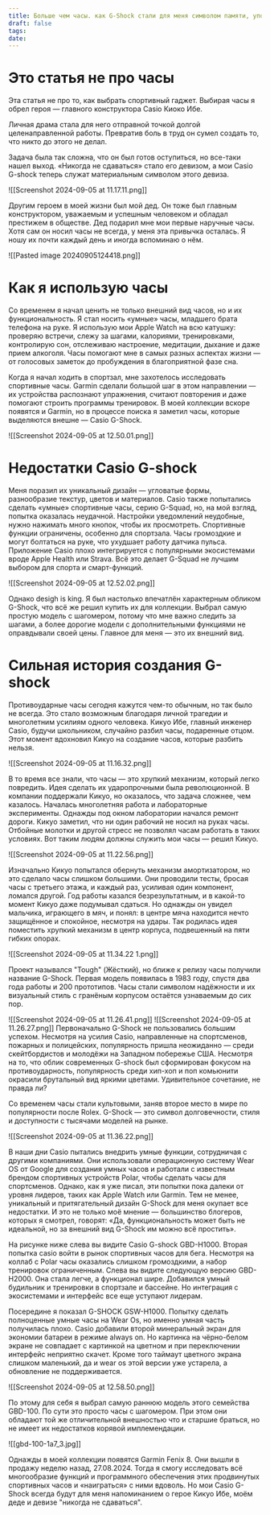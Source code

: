 ```yaml
---
title: Больше чем часы. как G-Shock стали для меня символом памяти, упорства и победы
draft: false
tags: 
date:
---
```

# Это статья не про часы

Эта статья не про то, как выбрать спортивный гаджет. Выбирая часы я обрел героя — главного конструктора Casio Киоко Ибе.

Личная драма стала для него отправной точкой долгой целенаправленной работы. Превратив боль в труд он сумел создать то, что никто до этого не делал.

Задача была так сложна, что он был готов оступиться, но все-таки  нашел выход. «Никогда не сдаваться» стало его девизом, а мои Casio G-shock теперь служат материальным символом этого девиза.

![[Screenshot 2024-09-05 at 11.17.11.png]]

Другим героем в моей жизни был мой дед. Он тоже был главным конструктором, уважаемым и успешным человеком и обладал престижем в обществе. Дед подарил мне мои первые наручные часы. Хотя сам он носил часы не всегда, у меня эта привычка осталась. Я ношу их почти каждый день и иногда вспоминаю о нём.

![[Pasted image 20240905124418.png]]

# Как я использую часы

Со временем я начал ценить не только внешний вид часов, но и их функциональность. Я стал носить «умные» часы, младшего брата телефона на руке. Я использую мои Apple Watch на всю катушку: проверяю встречи, слежу за шагами, калориями, тренировками, контролирую сон, отслеживаю настроение, медитации, дыхание и даже прием алкоголя. Часы помогают мне в самых разных аспектах жизни — от голосовых заметок до пробуждения в благоприятной фазе сна.

Когда я начал ходить в спортзал, мне захотелось исследовать спортивные часы. Garmin сделали большой шаг в этом направлении — их устройства распознают упражнения, считают повторения и даже помогают строить программы тренировок. В моей коллекции вскоре появятся и Garmin, но в процессе поиска я заметил часы, которые выделяются внешне — Casio G-Shock.

![[Screenshot 2024-09-05 at 12.50.01.png]]
# Недостатки Casio G-shock

Меня поразил их уникальный дизайн — угловатые формы, разнообразие текстур, цветов и материалов. Casio также попытались сделать «умные» спортивные часы, серию G-Squad, но, на мой взгляд, попытка оказалась неудачной. Настройки уведомлений неудобные, нужно нажимать много кнопок, чтобы их просмотреть. Спортивные функции ограничены, особенно для спортзала. Часы громоздкие и могут болтаться на руке, что ухудшает работу датчика пульса. Приложение Casio плохо интегрируется с популярными экосистемами вроде Apple Health или Strava. Всё это делает G-Squad не лучшим выбором для спорта и смарт-функций.

![[Screenshot 2024-09-05 at 12.52.02.png]]

Однако desigh is king. Я был настолько впечатлён характерным обликом G-Shock, что всё же решил купить их для коллекции. Выбрал самую простую модель с шагомером, потому что мне важно следить за шагами, а более дорогие модели с дополнительными функциями не оправдывали своей цены. Главное для меня — это их внешний вид.
# Сильная история создания G-shock

Противоударные часы сегодня кажутся чем-то обычным, но так было не всегда. Это стало возможным благодаря личной трагедии и многолетним усилиям одного человека. Кикуо Ибе, главный инженер Casio, будучи школьником, случайно разбил часы, подаренные отцом. Этот момент вдохновил Кикуо на создание часов, которые разбить нельзя.

![[Screenshot 2024-09-05 at 11.16.32.png]]

В то время все знали, что часы — это хрупкий механизм, который легко повредить. Идея сделать их ударопрочными была революционной. В компании поддержали Кикуо, но оказалось, что задача сложнее, чем казалось. Началась многолетняя работа и лабораторные эксперименты. Однажды под окном лаборатории начался ремонт дороги. Кикуо заметил, что ни один рабочий не носил на руках часы. Отбойные молотки и другой стресс не позволял часам работать в таких условиях. Вот таким людям должны служить мои часы — решил Кикуо.

![[Screenshot 2024-09-05 at 11.22.56.png]]

Изначально Кикуо попытался обернуть механизм амортизатором, но это сделало часы слишком большими. Они проводили тесты, бросая часы с третьего этажа, и каждый раз, усиливая один компонент, ломался другой. Год работы казался безрезультатным, и в какой-то момент Кикуо даже подумывал сдаться. Но однажды он увидел мальчика, играющего в мяч, и понял: в центре мяча находится нечто защищённое и спокойное, несмотря на удары. Так родилась идея поместить хрупкий механизм в центр корпуса, подвешенный на пяти гибких опорах.

![[Screenshot 2024-09-05 at 11.34.22 1.png]]

Проект назывался "Tough" (Жёсткий), но ближе к релизу часы получили название G-Shock. Первая модель появилась в 1983 году, спустя два года работы и 200 прототипов. Часы стали символом надёжности и их визуальный стиль с гранёным корпусом остаётся узнаваемым до сих пор.

![[Screenshot 2024-09-05 at 11.26.41.png]]
![[Screenshot 2024-09-05 at 11.26.27.png]]
Первоначально G-Shock не пользовались большим успехом. Несмотря на усилия Casio, направленные на спортсменов, пожарных и полицейских, популярность пришла неожиданно — среди скейтбордистов и молодёжи на Западном побережье США. Несмотря на то, что облик современных G-shock был сформирован фокусом на противоударность, популярность среди хип-хоп и поп комьюнити окрасили брутальный вид яркими цветами. Удивительное сочетание, не правда ли?

Со временем часы стали культовыми, заняв второе место в мире по популярности после Rolex. G-Shock — это символ долговечности, стиля и доступности с тысячами моделей на рынке.

![[Screenshot 2024-09-05 at 11.36.22.png]]

В наши дни Casio пытались внедрить умные функции, сотрудничая с другими компаниями. Они использовали операционную систему Wear OS от Google для создания умных часов и работали с известным брендом спортивных устройств Polar, чтобы сделать часы для спортсменов. Однако, как я уже писал, эти попытки пока далеки от уровня лидеров, таких как Apple Watch или Garmin. Тем не менее, уникальный и притягательный дизайн G-Shock для меня окупает все недостатки. И это не только моё мнение — большинство блогеров, которых я смотрел, говорят: «Да, функциональность может быть не идеальной, но за внешний вид G-Shock им можно всё простить».

На рисунке ниже слева вы видите Casio G-shock GBD-H1000. Вторая попытка casio войти в рынок спортивных часов для бега. Несмотря на коллаб с Polar часы оказались слишком громоздкими, а набор тренировок ограниченным. Слева вы видите следующую версию GBD-H2000. Она стала легче, а функционал шире. Добавился умный будильник и тренировки в спортзале и бассейне. Но интеграция с экосистемами и интерфейс все еще уступают лидерам.

Посередине я показал G-SHOCK GSW-H1000. Попытку сделать полноценные умные часы на Wear Os, но именно умная часть получилась плохо. Casio добавили второй минеральный экран для экономии батареи в режиме always on. Но картинка на чёрно-белом экране не совпадает с картинкой на цветном и при переключении интерфейс неприятно скачет. Кроме того таймаут цветного экрана слишком маленький, да и wear os этой версии уже устарела, а обновление не поддерживается.

![[Screenshot 2024-09-05 at 12.58.50.png]]

По этому для себя я выбрал самую раннюю модель этого семейства GBD-100. По сути это просто часы с шагомером. При этом они обладают той же отличительной внешностью что и старшие браться, но не имеет их недостатков корявой имплемендации.

![[gbd-100-1a7_3.jpg]]

Однажды в моей коллекции появятся Garmin Fenix 8. Они вышли в продажу неделю назад, 27.08.2024. Тогда я смогу исследовать всё многообразие функций и программного обеспечения этих продвинутых спортивных часов и «наиграться» с ними вдоволь. Но мои Casio G-Shock всегда будут для меня напоминанием о герое Кикуо Ибе, моём деде и девизе "никогда не сдаваться".
